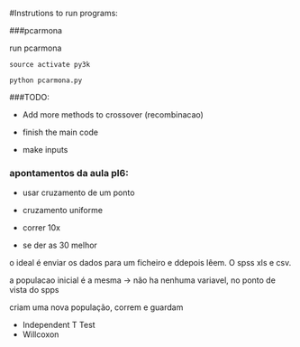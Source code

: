 #Instrutions to run programs:

###pcarmona

run pcarmona

    source activate py3k

    python pcarmona.py


###TODO:

- Add more methods to crossover (recombinacao)

- finish the main code

- make inputs


### apontamentos da aula pl6:


- usar cruzamento de um ponto
- cruzamento uniforme


- correr 10x
- se der as 30 melhor

o ideal é enviar os dados para um ficheiro e ddepois lêem. O spss xls e csv.

a populacao inicial é a mesma
-> não ha nenhuma variavel, no ponto de vista do spps

criam uma nova população, correm e guardam

- Independent T Test
- Willcoxon
